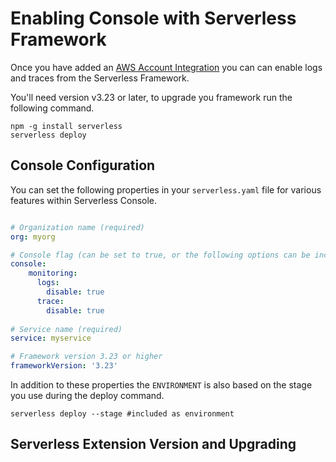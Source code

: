 <!--
title: Enabling Console with Serverless Framework
menuText:  Enabling Console with Serverless Framework
description: Instrumenting Console using Serverless Framework
menuOrder: 6
-->

#  Enabling Console with Serverless Framework

Once you have added an [AWS Account Integration](index.md) you can 
can enable logs and traces from the Serverless Framework.

You'll need version v3.23 or later, to upgrade you framework run the 
following command.

```text
npm -g install serverless
serverless deploy 
```

## Console Configuration
You can set the following properties in your `serverless.yaml` file
for various features within Serverless Console.  


```yaml

# Organization name (required)
org: myorg

# Console flag (can be set to true, or the following options can be include)
console: 
    monitoring:
      logs:
        disable: true
      trace:
        disable: true
      
# Service name (required)
service: myservice

# Framework version 3.23 or higher
frameworkVersion: '3.23'
```

In addition to these properties the `ENVIRONMENT` is also based
on the stage you use during the deploy command. 

```text
serverless deploy --stage #included as environment
```

## Serverless Extension Version and Upgrading



